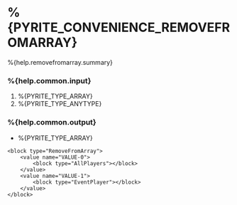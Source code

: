 # %{PYRITE_CONVENIENCE_REMOVEFROMARRAY}

%{help.removefromarray.summary}

### %{help.common.input}

1. %{PYRITE_TYPE_ARRAY}
2. %{PYRITE_TYPE_ANYTYPE}

### %{help.common.output}

-   %{PYRITE_TYPE_ARRAY}

```
<block type="RemoveFromArray">
    <value name="VALUE-0">
        <block type="AllPlayers"></block>
    </value>
    <value name="VALUE-1">
        <block type="EventPlayer"></block>
    </value>
</block>
```
